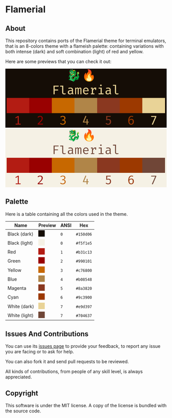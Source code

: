 # Flamerial
## About
This repository contains ports of the Flamerial theme for terminal emulators,
that is an 8-colors theme with a flameish palette: containing variations with
both intense (dark) and soft combination (light) of red and yellow.

Here are some previews that you can check it out:

![](assets/overall/flamerial-dark.png)
![](assets/overall/flamerial-light.png)

## Palette
Here is a table containing all the colors used in the theme.

| Name          | Preview                            | ANSI       | Hex       |
| ------------- | ---------------------------------- | ---------- | --------- |
| Black (dark)  | ![](assets/colors/black-dark.png)  | `0`        | `#150d06` |
| Black (light) | ![](assets/colors/black-light.png) | `0`        | `#f5f1e5` |
| Red           | ![](assets/colors/red.png)         | `1`        | `#b31c13` |
| Green         | ![](assets/colors/green.png)       | `2`        | `#990101` |
| Yellow        | ![](assets/colors/yellow.png)      | `3`        | `#c76800` |
| Blue          | ![](assets/colors/blue.png)        | `4`        | `#b08548` |
| Magenta       | ![](assets/colors/magenta.png)     | `5`        | `#8a3820` |
| Cyan          | ![](assets/colors/cyan.png)        | `6`        | `#9c3900` |
| White (dark)  | ![](assets/colors/white-dark.png)  | `7`        | `#e9d397` |
| White (light) | ![](assets/colors/white-light.png) | `7`        | `#704637` |

## Issues And Contributions
You can use its [issues page](https://github.com/skippyr/flamerial/issues) to
provide your feedback, to report any issue you are facing or to ask for help.

You can also fork it and send pull requests to be reviewed.

All kinds of contributions, from people of any skill level, is always
appreciated.

## Copyright
This software is under the MIT license. A copy of the license is bundled with
the source code.
